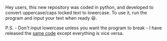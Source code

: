 Hey users, this new repository was coded in python, and developed to convert uppercase/caps locked text to lowercase. To use it, run the program and input your text when ready 😃.

P.S. - Don't input lowercase unless you want the program to break - I have released the [same code](https://github.com/R1sh1Par1kh/lowercase-to-uppercase) except everything is vice versa.
